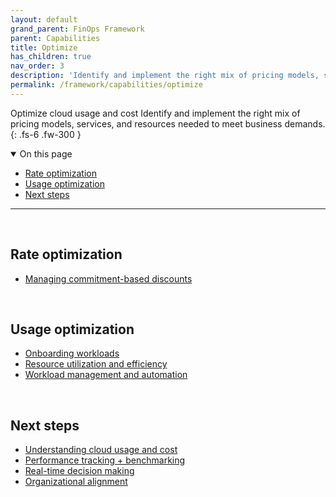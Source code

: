 ```yaml
---
layout: default
grand_parent: FinOps Framework
parent: Capabilities
title: Optimize
has_children: true
nav_order: 3
description: 'Identify and implement the right mix of pricing models, services, and resources needed to meet business demands.'
permalink: /framework/capabilities/optimize
---
```


<span class="fs-9 d-block mb-4">Optimize cloud usage and cost</span>
Identify and implement the right mix of pricing models, services, and resources needed to meet business demands.
{: .fs-6 .fw-300 }

<details open markdown="1">
   <summary class="fs-2 text-uppercase">On this page</summary>

- [Rate optimization](#rate-optimization)
- [Usage optimization](#usage-optimization)
- [Next steps](#next-steps)

</details>

---

<br>

## Rate optimization

- [Managing commitment-based discounts](./optimize/commitment-discounts.md)

<br>

## Usage optimization

- [Onboarding workloads](./manage/onboarding.md)
- [Resource utilization and efficiency](./optimize/utilization-efficiency.md)
- [Workload management and automation](./optimize/workloads.md)

<br>

## Next steps

- [Understanding cloud usage and cost](../understand/README.md)
- [Performance tracking + benchmarking](../quantify/README.md#performance-tracking-and-benchmarking)
- [Real-time decision making](../quantify/README.md#real-time-decision-making)
- [Organizational alignment](../manage/README.md)

<br>

